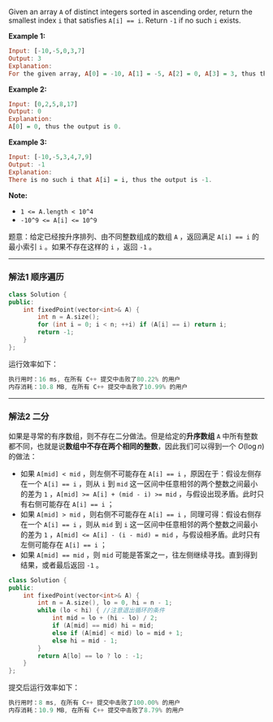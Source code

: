 Given an array `A` of distinct integers sorted in ascending order, return the smallest index `i` that satisfies `A[i] == i`.  Return `-1` if no such `i` exists.

 

**Example 1:**
```haskell
Input: [-10,-5,0,3,7]
Output: 3
Explanation: 
For the given array, A[0] = -10, A[1] = -5, A[2] = 0, A[3] = 3, thus the output is 3.
```

**Example 2:**
```haskell
Input: [0,2,5,8,17]
Output: 0
Explanation: 
A[0] = 0, thus the output is 0.
```

**Example 3:**
```haskell
Input: [-10,-5,3,4,7,9]
Output: -1
Explanation: 
There is no such i that A[i] = i, thus the output is -1.
```

**Note:**
- `1 <= A.length < 10^4`
- `-10^9 <= A[i] <= 10^9`

题意：给定已经按升序排列、由不同整数组成的数组 `A` ，返回满足 `A[i] == i` 的最小索引 `i` 。如果不存在这样的 `i` ，返回 `-1` 。

---
### 解法1 顺序遍历
```cpp
class Solution {
public:
    int fixedPoint(vector<int>& A) {
        int n = A.size();
        for (int i = 0; i < n; ++i) if (A[i] == i) return i;
        return -1;
    }
};
```
运行效率如下：
```cpp
执行用时：16 ms, 在所有 C++ 提交中击败了80.22% 的用户
内存消耗：10.8 MB, 在所有 C++ 提交中击败了10.99% 的用户
```
---
### 解法2 二分
如果是寻常的有序数组，则不存在二分做法。但是给定的**升序数组** `A` 中所有整数都不同，也就是说**数组中不存在两个相同的整数**，因此我们可以得到一个 $O(\log n)$ 的做法：
- 如果 `A[mid] < mid` ，则左侧不可能存在 `A[i] == i` ，原因在于：假设左侧存在一个 `A[i] == i` ，则从 `i` 到 `mid` 这一区间中任意相邻的两个整数之间最小的差为 `1` ，`A[mid] >= A[i] + (mid - i) >= mid` ，与假设出现矛盾。此时只有右侧可能存在 `A[i] == i` ；
- 如果 `A[mid] > mid` ，则右侧不可能存在 `A[i] == i` ，同理可得：假设右侧存在一个 `A[i] == i` ，则从 `mid` 到 `i` 这一区间中任意相邻的两个整数之间最小的差为 `1` ，`A[mid] <= A[i] - (i - mid) = mid` ，与假设相矛盾。此时只有左侧可能存在 `A[i] == i` ；
- 如果 `A[mid] == mid` ，则 `mid` 可能是答案之一，往左侧继续寻找。直到得到结果，或者最后返回 `-1` 。

```cpp
class Solution {
public:
    int fixedPoint(vector<int>& A) {
        int n = A.size(), lo = 0, hi = n - 1;
        while (lo < hi) { //注意退出循环的条件
            int mid = lo + (hi - lo) / 2;
            if (A[mid] == mid) hi = mid;
            else if (A[mid] < mid) lo = mid + 1;
            else hi = mid - 1;
        }
        return A[lo] == lo ? lo : -1;
    }
};
```
提交后运行效率如下：
```cpp
执行用时：8 ms, 在所有 C++ 提交中击败了100.00% 的用户
内存消耗：10.9 MB, 在所有 C++ 提交中击败了8.79% 的用户
```
